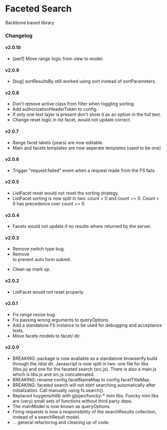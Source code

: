 # Faceted Search
Backbone based library

### Changelog

#### v2.0.10
- [perf] Move range logic from view to model.

#### v2.0.9
- [bug] sortResultsBy still worked using sort instead of sortParameters.

#### v2.0.8
- Don't remove active class from filter when toggling sorting.
- Add authorizationHeaderToken to config.
- If only one text layer is present don't show it as an option in the full text.
- Change reset logic in list facet, would not update correct.

#### v2.0.7
- Range facet labels (years) are now editable.
- Main and facets templates are now seperate templates (used to be one)

#### v2.0.6
- Trigger "request:failed" event when a request made from the FS fails

#### v2.0.5
- ListFacet reset would not reset the sorting strategy.
- ListFacet sorting is now split in two: count > 0 and count == 0.
  Count > 0 has precedence over count == 0.
  
#### v2.0.4
- Facets would not update if no results where returned by the server.

#### v2.0.3
- Remove switch type bug.
- Remove <form> to prevent auto form submit.
- Clean up mark up.

#### v2.0.2
- ListFacet would not reset properly.

#### v2.0.1
- Fix range resize bug.
- Fix passing wrong arguments to queryOptions.
- Add a standalone FS instance to be used for debugging and acceptance tests.
- Move facets models to facet/ dir.

#### v2.0.0
- BREAKING: package is now available as a standalone browserify build through the /dist dir. 
  Javascript is now split in two: one file for libs (libs.js) and one for the faceted search (src.js).
  There is also a main.js which is libs.js and src.js concatenated.
- BREAKING: rename config.facetNameMap to config.facetTitleMap.
- BREAKING: faceted search will not start searching automatically after initialization. Call manually using fs.search().
- Replaced huygens/hilib with gijsjan/funcky-* mini libs. Funcky mini libs are (very) small sets of functions without 
  third party deps.
- The mainModel is now known as queryOptions.
- Firing requests is now a responsibility of the searchResults collection, instead of a searchResult model.
- ... general refactoring and cleaning up of code.
